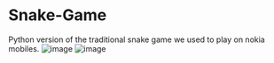 # Snake-Game
Python version of the  traditional snake game we used to play on nokia mobiles.
![image](https://user-images.githubusercontent.com/56433539/122912326-d732d800-d375-11eb-9299-7c017836107e.png)
![image](https://user-images.githubusercontent.com/56433539/122912689-3c86c900-d376-11eb-8c27-5dbbd2b03c61.png)

